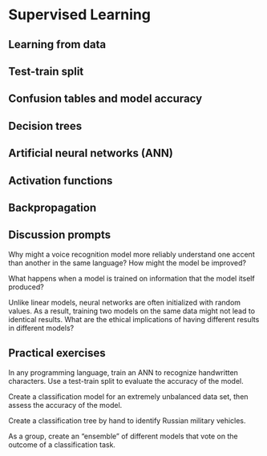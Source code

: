 # Supervised Learning

## Learning from data 

## Test-train split 

## Confusion tables and model accuracy 

## Decision trees 

## Artificial neural networks (ANN) 

## Activation functions 

## Backpropagation 

## Discussion prompts

Why might a voice recognition model more reliably understand one accent than another in the same language? How might the model be improved?  

What happens when a model is trained on information that the model itself produced? 

Unlike linear models, neural networks are often initialized with random values. As a result, training two models on the same data might not lead to identical results. What are the ethical implications of having different results in different models? 


## Practical exercises

In any programming language, train an ANN to recognize handwritten characters. Use a test-train split to evaluate the accuracy of the model. 

Create a classification model for an extremely unbalanced data set, then assess the accuracy of the model. 

Create a classification tree by hand to identify Russian military vehicles. 

As a group, create an “ensemble” of different models that vote on the outcome of a classification task. 
